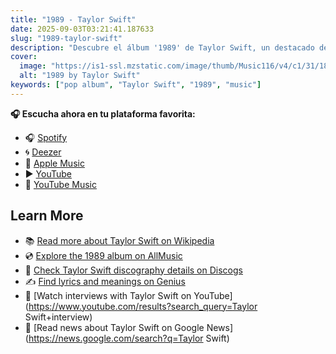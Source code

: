 ```yaml
---
title: "1989 - Taylor Swift"
date: 2025-09-03T03:21:41.187633
slug: "1989-taylor-swift"
description: "Descubre el álbum '1989' de Taylor Swift, un destacado de la música pop."
cover:
  image: "https://is1-ssl.mzstatic.com/image/thumb/Music116/v4/c1/31/18/c131181b-ca3e-d945-16b2-48ea6bcd64d4/23UM1IM11868.rgb.jpg/500x500bb.jpg"
  alt: "1989 by Taylor Swift"
keywords: ["pop album", "Taylor Swift", "1989", "music"]
---
```






**🎧 Escucha ahora en tu plataforma favorita:**

- 🎧 [Spotify](https://open.spotify.com/search/1989%20Taylor%20Swift)
- 🌀 [Deezer](https://www.deezer.com/search/1989%20Taylor%20Swift)
- 🍎 [Apple Music](https://music.apple.com/search?term=1989%20Taylor%20Swift)
- ▶️ [YouTube](https://www.youtube.com/results?search_query=1989%20Taylor%20Swift)
- 🎵 [YouTube Music](https://music.youtube.com/search?q=1989%20Taylor%20Swift)

## Learn More

- 📚 [Read more about Taylor Swift on Wikipedia](https://en.wikipedia.org/wiki/Taylor+Swift)
- 💿 [Explore the 1989 album on AllMusic](https://www.allmusic.com/search/albums/1989)
- 📀 [Check Taylor Swift discography details on Discogs](https://www.discogs.com/search/?q=1989+Taylor+Swift&type=all)
- ✍️ [Find lyrics and meanings on Genius](https://genius.com/search?q=1989%20Taylor+Swift)
- 🎤 [Watch interviews with Taylor Swift on YouTube](https://www.youtube.com/results?search_query=Taylor Swift+interview)
- 📰 [Read news about Taylor Swift on Google News](https://news.google.com/search?q=Taylor Swift)